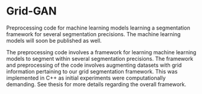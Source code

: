 # Grid-GAN
Preprocessing code for machine learning models learning a segmentation framework for several segmentation precisions. 
The machine learning models will soon be published as well.

The preprocessing code involves a framework for learning machine learning models to segment within several segmentation precisions.
The framework and preprocessing of the code involves augmenting datasets with grid information pertaining to our grid segmentation framework. 
This was implemented in C++ as initial experiments were computationally demanding.
See thesis for more details regarding the overall framework.
